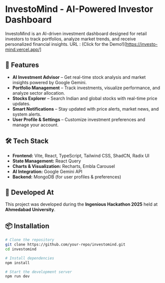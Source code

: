 # InvestoMind - AI-Powered Investor Dashboard

InvestoMind is an AI-driven investment dashboard designed for retail investors to track portfolios, analyze market trends, and receive personalized financial insights.
URL : (Click for the Demo!)[https://investo-mind.vercel.app/]

## 🚀 Features
- **AI Investment Advisor** – Get real-time stock analysis and market insights powered by Google Gemini.
- **Portfolio Management** – Track investments, visualize performance, and analyze sector allocation.
- **Stocks Explorer** – Search Indian and global stocks with real-time price updates.
- **Smart Notifications** – Stay updated with price alerts, market news, and system alerts.
- **User Profile & Settings** – Customize investment preferences and manage your account.

## 🛠 Tech Stack
- **Frontend:** Vite, React, TypeScript, Tailwind CSS, ShadCN, Radix UI
- **State Management:** React Query
- **Charts & Visualization:** Recharts, Embla Carousel
- **AI Integration:** Google Gemini API
- **Backend:** MongoDB (for user profiles & preferences)

## 🎉 Developed At
This project was developed during the **Ingenious Hackathon 2025** held at **Ahmedabad University**.

## 📦 Installation
```sh
# Clone the repository
git clone https://github.com/your-repo/investomind.git
cd investomind

# Install dependencies
npm install

# Start the development server
npm run dev
```


